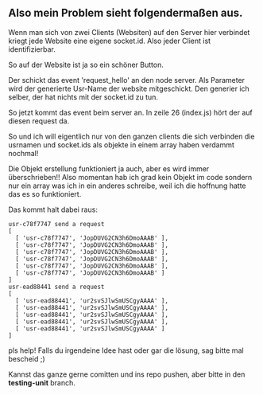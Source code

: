 ## Also mein Problem sieht folgendermaßen aus.

Wenn man sich von zwei Clients (Websiten) auf den Server hier verbindet kriegt jede Website eine
eigene socket.id. Also jeder Client ist identifizierbar.

So auf der Website ist ja so ein schöner Button.

Der schickt das event 'request_hello' an den node server.
Als Parameter wird der generierte Usr-Name der website mitgeschickt.
Den generier ich selber, der hat nichts mit der socket.id zu tun.

So jetzt kommt das event beim server an.
In zeile 26 (index.js) hört der auf diesen request da.

So und ich will eigentlich nur von den ganzen clients die sich verbinden
die usrnamen und socket.ids als objekte in einem array haben verdammt nochmal!

Die Objekt erstellung funktioniert ja auch, aber es wird immer überschrieben!!
Also momentan hab ich grad kein Objekt im code sondern nur ein array was ich in ein anderes
schreibe, weil ich die hoffnung hatte das es so funktioniert.

Das kommt halt dabei raus:

```
usr-c78f7747 send a request
[
  [ 'usr-c78f7747', 'JopDUVG2CN3h6DmoAAAB' ],
  [ 'usr-c78f7747', 'JopDUVG2CN3h6DmoAAAB' ],
  [ 'usr-c78f7747', 'JopDUVG2CN3h6DmoAAAB' ],
  [ 'usr-c78f7747', 'JopDUVG2CN3h6DmoAAAB' ],
  [ 'usr-c78f7747', 'JopDUVG2CN3h6DmoAAAB' ],
  [ 'usr-c78f7747', 'JopDUVG2CN3h6DmoAAAB' ]
]
usr-ead88441 send a request
[
  [ 'usr-ead88441', 'ur2svSJlwSmUSCgyAAAA' ],
  [ 'usr-ead88441', 'ur2svSJlwSmUSCgyAAAA' ],
  [ 'usr-ead88441', 'ur2svSJlwSmUSCgyAAAA' ],
  [ 'usr-ead88441', 'ur2svSJlwSmUSCgyAAAA' ],
  [ 'usr-ead88441', 'ur2svSJlwSmUSCgyAAAA' ]
]
```

pls help!
Falls du irgendeine Idee hast oder gar die lösung, sag bitte mal bescheid ;)

Kannst das ganze gerne comitten und ins repo pushen, aber bitte in den **testing-unit** branch.